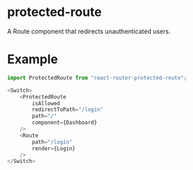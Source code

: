 protected-route
 ============================
 A Route component that redirects unauthenticated users.

 # Example
 ```js
 import ProtectedRoute from "react-router-protected-route";

 <Switch>
     <ProtectedRoute
         isAllowed
         redirectToPath="/login"
         path="/"
         component={Dashboard}
     />
     <Route
         path="/login"
         render={Login}
     />
 </Switch>
 ```